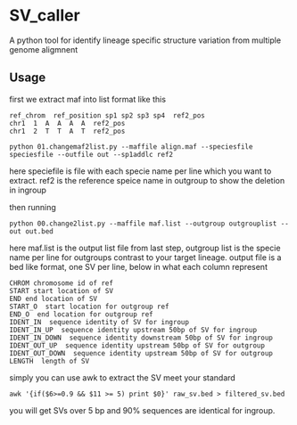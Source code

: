 # SV_caller
A python tool for identify lineage specific structure variation from multiple genome aligmnent
## Usage
first we extract maf into list format like this 
```
ref_chrom  ref_position sp1 sp2 sp3 sp4  ref2_pos
chr1  1  A  A  A  A  ref2_pos
chr1  2  T  T  A  T  ref2_pos
```
```
python 01.changemaf2list.py --maffile align.maf --speciesfile speciesfile --outfile out --sp1addlc ref2
```
here speciefile is file with each specie name per line which you want to extract.
ref2 is the reference speice name in outgroup to show the deletion in ingroup

then running

```
python 00.change2list.py --maffile maf.list --outgroup outgrouplist --out out.bed
```
here maf.list is the output list file from last step, outgroup list is the specie name per line for outgroups contrast to your target lineage.
output file is a bed like format, one SV per line, below in what each column represent
```
CHROM chromosome id of ref
START start location of SV
END end location of SV
START_O  start location for outgroup ref
END_O  end location for outgroup ref
IDENT_IN  sequence identity of SV for ingroup
IDENT_IN_UP  sequence identity upstream 50bp of SV for ingroup
IDENT_IN_DOWN  sequence identity downstream 50bp of SV for ingroup
IDENT_OUT_UP  sequence identity upstream 50bp of SV for outgroup
IDENT_OUT_DOWN  sequence identity upstream 50bp of SV for outgroup
LENGTH  length of SV
```
simply you can use awk to extract the SV meet your standard
```
awk '{if($6>=0.9 && $11 >= 5) print $0}' raw_sv.bed > filtered_sv.bed
```
you will get SVs over 5 bp and 90% sequences are identical for ingroup.
